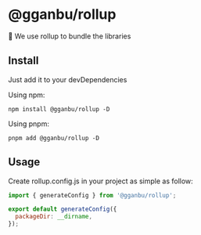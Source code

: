 # @gganbu/rollup

🍣 We use rollup to bundle the libraries

## Install

Just add it to your devDependencies

Using npm:

```console
npm install @gganbu/rollup -D
```

Using pnpm:

```console
pnpm add @gganbu/rollup -D
```

## Usage

Create rollup.config.js in your project as simple as follow:

```javascript
import { generateConfig } from '@gganbu/rollup';

export default generateConfig({
  packageDir: __dirname,
});
```
